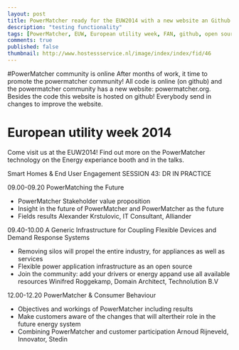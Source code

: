 ```yaml
---
layout: post
title: PowerMatcher ready for the EUW2014 with a new website an Github presence
description: "testing functionality"
tags: [PowerMatcher, EUW, European utility week, FAN, github, open source, apache 2.0 , smart grid]
comments: true
published: false
thumbnail: http://www.hostessservice.nl/image/index/index/fid/46
---
```


#PowerMatcher community is online
After months of work, it time to promote the powermatcher community! All code is online (on github) and the powermatcher community has a new website: powermatcher.org.
Besides the code this website is hosted on github! Everybody send in changes to improve the website.

# European utility week 2014
Come visit us at the EUW2014! Find out more on the PowerMatcher technology on the Energy experiance booth and in the talks.

Smart Homes & End User Engagement
SESSION 43: DR IN PRACTICE

09.00-09.20
PowerMatching the Future
 * PowerMatcher Stakeholder value proposition
 * Insight in the future of PowerMatcher and PowerMatcher as the future 
 * Fields results
Alexander Krstulovic, IT Consultant,
Alliander

09.40-10.00
A Generic Infrastructure for Coupling Flexible
Devices and Demand Response Systems
 * Removing silos will propel the entire industry, for appliances as well as services
 * Flexible power application infrastructure as an open source
 * Join the community: add your drivers or energy appand use all available resources
Winifred Roggekamp, Domain Architect,
Technolution B.V 

12.00-12.20
PowerMatcher & Consumer Behaviour
 * Objectives and workings of PowerMatcher including results
 * Make customers aware of the changes that will altertheir role in the future energy system
 * Combining PowerMatcher and customer participation
Arnoud Rijneveld, Innovator,
Stedin
